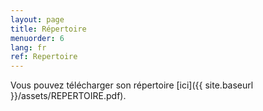 ```yaml
---
layout: page
title: Répertoire
menuorder: 6
lang: fr
ref: Repertoire
---
```


Vous pouvez télécharger son répertoire [ici]({{ site.baseurl }}/assets/REPERTOIRE.pdf).

